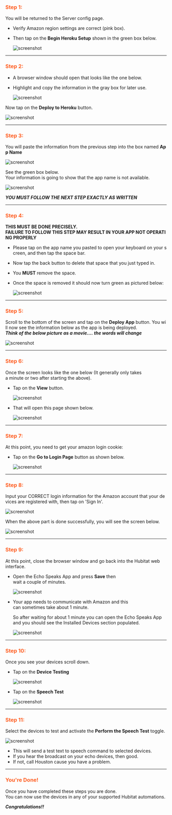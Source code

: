 ### <h3 style="color: #FF6025;">Step 1:</h3>
You will be returned to the Server config page.

* Verify Amazon region settings are correct (pink box).
* Then tap on the **Begin Heroku Setup** shown in the green box below.

    ![screenshot](img/he_config_server_1.png)

---
### <h3 style="color: #FF6025;">Step 2:</h3>

* A browser window should open that looks like the one below.
* Highlight and copy the information in the gray box for later use.

    ![screenshot](img/he_config_server_2_1.jpg)

Now tap on the **Deploy to Heroku** button.

  ![screenshot](img/he_config_server_2_2.jpg)

---
### <h3 style="color: #FF6025;">Step 3:</h3>

You will paste the information from the previous step into the box named **App Name**

![screenshot](img/he_config_server_3_1.jpg)

See the green box below.
Your information is going to show that the app name is not available.

![screenshot](img/he_config_server_3_2.jpg)

***YOU MUST FOLLOW THE NEXT STEP EXACTLY AS WRITTEN***

---
### <h3 style="color: #FF6025;">Step 4:</h3>

 **THIS MUST BE DONE PRECISELY.  FAILURE TO FOLLOW THIS STEP MAY RESULT IN YOUR APP NOT OPERATING PROPERLY**

 * Please tap on the app name you pasted to open your keyboard on your screen, and then tap the space bar.
 * Now tap the back button to delete that space that you just typed in.
 * You **MUST** remove the space.
 * Once the space is removed it should now turn green as pictured below:

    ![screenshot](img/he_config_server_4.jpg)

---
### <h3 style="color: #FF6025;">Step 5:</h3>
Scroll to the bottom of the screen and tap on the **Deploy App** button. You will now see the information below as the app is being deployed.<br>
***Think of the below picture as a movie.... the words will change***

![screenshot](img/he_config_server_5.jpg)

---
### <h3 style="color: #FF6025;">Step 6:</h3>
Once the screen looks like the one below (It generally only takes a minute or two after starting the above).

* Tap on the **View** button.

    ![screenshot](img/he_config_server_6_1.jpg)

* That will open this page shown below.

    ![screenshot](img/he_config_server_6_2.png)

---
### <h3 style="color: #FF6025;">Step 7:</h3>
At this point, you need to get your amazon login cookie:

* Tap on the **Go to Login Page** button as shown below.

    ![screenshot](img/he_config_server_6_2.png)

---
### <h3 style="color: #FF6025;">Step 8:</h3>
Input your CORRECT login information for the Amazon account that your devices are registered with, then tap on 'Sign In'.

![screenshot](img/he_config_server_8_1.jpg)

When the above part is done successfully, you will see the screen below.

![screenshot](img/he_config_server_8_2.png)

---
### <h3 style="color: #FF6025;">Step 9:</h3>
At this point, close the browser window and go back into the Hubitat web interface.

* Open the Echo Speaks App and press **Save** then wait a couple of minutes.

    ![screenshot](img/he_config_server_9_1.png)

* Your app needs to communicate with Amazon and this can sometimes take about 1 minute.

    So after waiting for about 1 minute you can open the Echo Speaks App and you should see the Installed Devices section populated.

    ![screenshot](img/he_config_server_9_2.png)

---
### <h3 style="color: #FF6025;">Step 10:</h3>
Once you see your devices scroll down.

* Tap on the **Device Testing**

    ![screenshot](img/he_config_server_10_1.png)

* Tap on the **Speech Test**

    ![screenshot](img/he_config_server_10_2.png)

---
### <h3 style="color: #FF6025;">Step 11:</h3>
Select the devices to test and activate the **Perform the Speech Test** toggle.

![screenshot](img/he_config_server_11.png)

* This will send a test text to speech command to selected devices.
* If you hear the broadcast on your echo devices, then good.
* If not, call Houston cause you have a problem.

---
### <h3 style="color: #FF6025;">You're Done!</h3>
Once you have completed these steps you are done.
You can now use the devices in any of your supported Hubitat automations.

***Congratulations!!***
